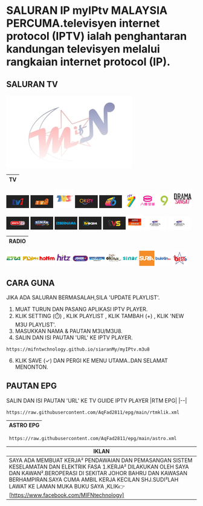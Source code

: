 # SALURAN IP myIPtv MALAYSIA PERCUMA.televisyen internet protocol (IPTV) ialah penghantaran kandungan televisyen melalui rangkaian internet protocol (IP).

## SALURAN TV

[![MIFN](https://github.com/MIFNtechnology/siaranMy/raw/main/logo_mifn.png)](https://github.com/MIFNtechnology/siaranMy/blob/main/logo_mifn.png)

| TV |
|--|

[<img src="https://github.com/MIFNtechnology/siaranMy/raw/main/logo/Tv1.png" alt="Tv1" width="60" />](https://mifntechnology.github.io/siaranMy/channels/Tv1/Tv1_index.html)
[<img src="https://github.com/MIFNtechnology/siaranMy/raw/main/logo/Tv2.png" alt="Tv2" width="60" />](logo/Tv2.png)
[<img src="https://github.com/MIFNtechnology/siaranMy/raw/main/logo/Tv3.png" alt="Tv3" width="50" />](logo/Tv3.png)
[<img src="https://github.com/MIFNtechnology/siaranMy/raw/main/logo/OkeyTv.png " alt="OkeyTv" width="60" />](logo/OkeyTv.png) 
[<img src="https://github.com/MIFNtechnology/siaranMy/raw/main/logo/Tv6.png" alt="Tv6" width="60" />](logo/Tv6.png)
[<img src="https://github.com/MIFNtechnology/siaranMy/raw/main/logo/DidikTv.png" alt="DidikTv" width="40" />](logo/DidikTv.png)
[<img src="https://github.com/MIFNtechnology/siaranMy/raw/main/logo/8tv.png" alt="8tv" width="40" />](logo/8tv.png)
[<img src="https://github.com/MIFNtechnology/siaranMy/raw/main/logo/Tv9.png" alt="Tv9" width="40" />](logo/Tv9.png)
[<img src="https://github.com/MIFNtechnology/siaranMy/raw/main/logo/DramaSangat.png" alt="DramaSangat" width="50" />](logo/DramaSangat.png)

[<img src="https://github.com/MIFNtechnology/siaranMy/raw/main/logo/BeritaRtm.png " alt="BeritaRtm" width="60" />](logo/BeritaRtm.png)
[<img src="https://github.com/MIFNtechnology/siaranMy/raw/main/logo/SukanRtm.png" alt="SukanRtm" width="60" />](logo/SukamRtm.png)
[<img src="https://github.com/MIFNtechnology/siaranMy/raw/main/logo/Bernama.png" alt="Bernama" width="60" />](logo/Bernama.png)
[<img src="https://github.com/MIFNtechnology/siaranMy/raw/main/logo/TvIkim.png" alt="TvIkim" width="60" />](logo/TvIkim.png)
[<img src="https://github.com/MIFNtechnology/siaranMy/raw/main/logo/Tvs.jpg" alt="Tvs" width="60" />](logo/Tvs.jpg)
[<img src="https://github.com/MIFNtechnology/siaranMy/raw/main/logo/AstroAwani.png" alt="AstroAwani" width="40" />](logo/AstroAwani.png) 
[<img src="https://github.com/MIFNtechnology/siaranMy/raw/main/logo/DewanRakyat.png" alt="DewanRakyat" width="60" />](logo/DewanRakyat.png)
[<img src="https://github.com/MIFNtechnology/siaranMy/raw/main/logo/DewanRakyat.png" alt="DewanNegara" width="60" />](logo/DewanNegara.png)

| RADIO |
|--|

[<img src="https://github.com/MIFNtechnology/siaranMy/raw/main/logo/Era.png" alt="Era" width="40" />](logo/Era.png)
[<img src="https://github.com/MIFNtechnology/siaranMy/raw/main/logo/FlyFm.png" alt="FlyFm" width="40" />](logo/FlyFm.png)
[<img src="https://github.com/MIFNtechnology/siaranMy/raw/main/logo/HotFm.png" alt="HotFm" width="40" />](logo/HotFm.png)
[<img src="https://github.com/MIFNtechnology/siaranMy/raw/main/logo/HitzFm.png" alt="HitzFm" width="40" />](logo/HitzFm.png)
[<img src="https://github.com/MIFNtechnology/siaranMy/raw/main/logo/JohorFm.png" alt="JohorFm" width="40" />](logo/JohorFm.png)
[<img src="https://github.com/MIFNtechnology/siaranMy/raw/main/logo/NasionalFm.png" alt="NasionalFm" width="40" />](logo/NasionalFm.png)
[<img src="https://github.com/MIFNtechnology/siaranMy/raw/main/logo/RadioKlasik.png" alt="RadioKlasik" width="40" />](logo/RadioKlasik.png)
[<img src="https://github.com/MIFNtechnology/siaranMy/raw/main/logo/SinarFm.png" alt="SinarFm" width="40" />](logo/SinarFm.png)
[<img src="https://github.com/MIFNtechnology/siaranMy/raw/main/logo/Suria.png" alt="Suria" width="40" />](logo/Suria.png)
[<img src="https://github.com/MIFNtechnology/siaranMy/raw/main/logo/BuletinFm.png" alt="BuletinFm" width="40" />](logo/BuletinFm.png)
[<img src="https://github.com/MIFNtechnology/siaranMy/raw/main/logo/bestfm.png" alt="bestfm" width="40" />](logo/bestfm.png)

## CARA GUNA
 JIKA ADA SALURAN BERMASALAH,SILA 'UPDATE PLAYLIST'.

1. MUAT TURUN DAN PASANG APLIKASI IPTV PLAYER.
2. KLIK SETTING (⏱️) , KLIK PLAYLIST , KLIK TAMBAH (+) , KLIK 'NEW M3U PLAYLIST'.
3. MASUKKAN NAMA & PAUTAN M3U/M3U8.
4. SALIN DAN ISI PAUTAN 'URL' KE IPTV PLAYER.
~~~
https://mifntwchnology.github.io/siaranMy/myIPtv.m3u8
~~~
6. KLIK SAVE (✓) DAN PERGI KE MENU UTAMA..DAN SELAMAT MENONTON.


## PAUTAN EPG
SALIN DAN ISI PAUTAN 'URL' KE TV GUIDE IPTV PLAYER
|RTM EPG|
|--|
~~~
https://raw.githubusercontent.com/AqFad2811/epg/main/rtmklik.xml 
~~~
|ASTRO EPG|
|--|
~~~
 https://raw.githubusercontent.com/AqFad2811/epg/main/astro.xml
~~~


|IKLAN|
|--|
|SAYA ADA MEMBUAT KERJA² PENDAWAIAN DAN PEMASANGAN SISTEM KESELAMATAN DAN ELEKTRIK FASA 1.KERJA² DILAKUKAN OLEH SAYA DAN KAWAN².BEROPERASI DI SEKITAR JOHOR BAHRU DAN KAWASAN BERHAMPIRAN.SAYA CUMA AMBIL KERJA KECILAN SHJ.SUDI²LAH LAWAT KE LAMAN MUKA BUKU SAYA ,KLIK👉<link><url> [https://www.facebook.com/MIFNtechnology] </url>|

